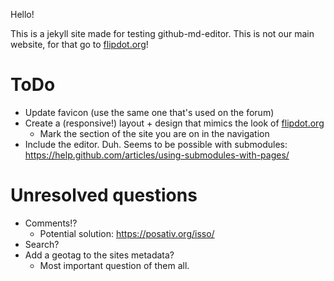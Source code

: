 ---
---
Hello!

This is a jekyll site made for testing github-md-editor. This is not our main
website, for that go to [flipdot.org][]!

# ToDo

* Update favicon (use the same one that's used on the forum)
* Create a (responsive!) layout + design that mimics the look of [flipdot.org][]
  * Mark the section of the site you are on in the navigation
* Include the editor. Duh. Seems to be possible with submodules:
  <https://help.github.com/articles/using-submodules-with-pages/>

# Unresolved questions

* Comments!?
  * Potential solution: <https://posativ.org/isso/>
* Search?
* Add a geotag to the sites metadata?
  * Most important question of them all.

[flipdot.org]: https://flipdot.org/
